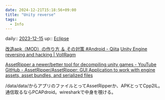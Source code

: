 ```yaml
---
date: 2024-12-21T15:18:56+09:00
title: "Unity reverse"
tags:
  - Info
---
```


daily:: [2023-12-15](/Daily_Note/2023-12-15.md)
up:: [Eclipse](../Bar/Eclipse.md)

[改造apk（MOD）の作り方 ＆ その対策 #Android - Qiita](https://qiita.com/yukiarrr/items/764adb88f5a485f714d8)
[Unity Engine reversing and hacking | VollRagm](https://vollragm.github.io/posts/unity-reversing/)

[AssetRipper a newer/better tool for decompiling unity games - YouTube](https://www.youtube.com/watch?v=jiWSxHzj434)
[GitHub - AssetRipper/AssetRipper: GUI Application to work with engine assets, asset bundles, and serialized files](https://github.com/AssetRipper/AssetRipper)

/data/data/からアプリのファイルとってAssetRipperか、APKとってCpp2IL。
通信取るならPCAPdroid。wiresharkで中身を覗ける。